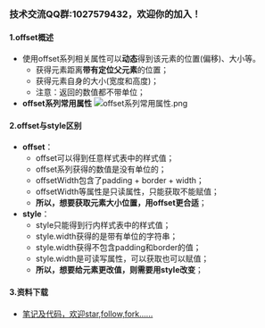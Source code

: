 ### 技术交流QQ群:1027579432，欢迎你的加入！

#### 1.offset概述
- 使用offset系列相关属性可以**动态**得到该元素的位置(偏移)、大小等。
    - 获得元素距离**带有定位父元素**的位置；
    - 获得元素自身的大小(宽度和高度)；
    - 注意：返回的数值都不带单位；
- **offset系列常用属性**
![offset系列常用属性.png](https://upload-images.jianshu.io/upload_images/13407176-5a617193c6b5f3bb.png?imageMogr2/auto-orient/strip%7CimageView2/2/w/1240)

#### 2.offset与style区别
- **offset**：
    - offset可以得到任意样式表中的样式值；
    - offset系列获得的数值是没有单位的；
    - offsetWidth包含了padding + border + width；
    - offsetWidth等属性是只读属性，只能获取不能赋值；
    - **所以，想要获取元素大小位置，用offset更合适**；
- **style**：
    - style只能得到行内样式表中的样式值；
    - style.width获得的是带有单位的字符串；
    - style.width获得不包含padding和border的值；
    - style.width是可读写属性，可以获取也可以赋值；
    - **所以，想要给元素更改值，则需要用style改变**；

#### 3.资料下载
- [笔记及代码，欢迎star,follow,fork......](https://github.com/cdlwhm1217096231/HTML_CSS_JavaScript/tree/master/JavaScript)